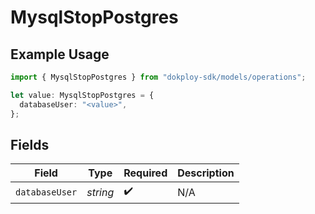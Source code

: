 # MysqlStopPostgres

## Example Usage

```typescript
import { MysqlStopPostgres } from "dokploy-sdk/models/operations";

let value: MysqlStopPostgres = {
  databaseUser: "<value>",
};
```

## Fields

| Field              | Type               | Required           | Description        |
| ------------------ | ------------------ | ------------------ | ------------------ |
| `databaseUser`     | *string*           | :heavy_check_mark: | N/A                |